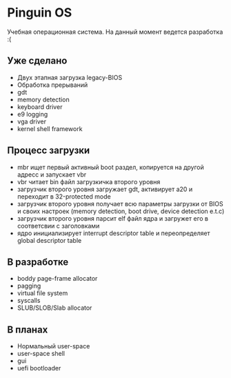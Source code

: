 # Pinguin OS

Учебная операционная система. На данный момент ведется разработка :(

## Уже сделано

- Двух этапная загрузка legacy-BIOS
- Обработка прерываний
- gdt
- memory detection
- keyboard driver
- e9 logging
- vga driver
- kernel shell framework

## Процесс загрузки

- mbr ищет первый активный boot раздел, копируется на другой адресс и запускает vbr
- vbr читает bin файл загрузкичка второго уровня
- загрузчик второго уровня загружает gdt, активирует a20 и переходит в 32-protected mode
- загрузчик второго уровня получает всю параметры загрузки от BIOS и своих настроек (memory detection, boot drive, device detection e.t.c)
- загрузчик второго уровня парсит elf файл ядра и загружет его в соответсвии с заголовками
- ядро инициализирует interrupt descriptor table и переопределяет global descriptor table

## В разработке

- boddy page-frame allocator
- pagging
- virtual file system
- syscalls
- SLUB/SLOB/Slab allocator

## В планах

- Нормальный user-space
- user-space shell
- gui
- uefi bootloader
